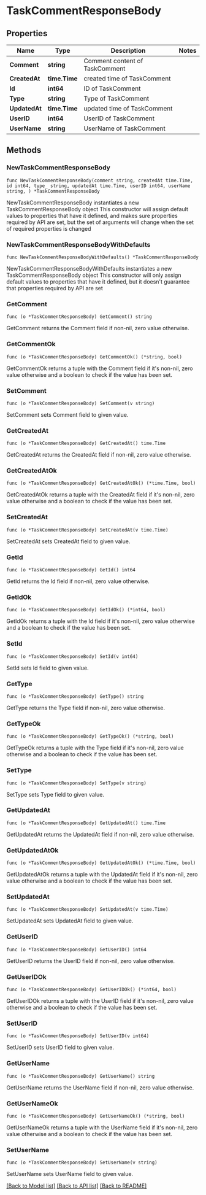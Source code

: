 # TaskCommentResponseBody

## Properties

Name | Type | Description | Notes
------------ | ------------- | ------------- | -------------
**Comment** | **string** | Comment content of TaskComment | 
**CreatedAt** | **time.Time** | created time of TaskComment | 
**Id** | **int64** | ID of TaskComment | 
**Type** | **string** | Type of TaskComment | 
**UpdatedAt** | **time.Time** | updated time of TaskComment | 
**UserID** | **int64** | UserID of TaskComment | 
**UserName** | **string** | UserName of TaskComment | 

## Methods

### NewTaskCommentResponseBody

`func NewTaskCommentResponseBody(comment string, createdAt time.Time, id int64, type_ string, updatedAt time.Time, userID int64, userName string, ) *TaskCommentResponseBody`

NewTaskCommentResponseBody instantiates a new TaskCommentResponseBody object
This constructor will assign default values to properties that have it defined,
and makes sure properties required by API are set, but the set of arguments
will change when the set of required properties is changed

### NewTaskCommentResponseBodyWithDefaults

`func NewTaskCommentResponseBodyWithDefaults() *TaskCommentResponseBody`

NewTaskCommentResponseBodyWithDefaults instantiates a new TaskCommentResponseBody object
This constructor will only assign default values to properties that have it defined,
but it doesn't guarantee that properties required by API are set

### GetComment

`func (o *TaskCommentResponseBody) GetComment() string`

GetComment returns the Comment field if non-nil, zero value otherwise.

### GetCommentOk

`func (o *TaskCommentResponseBody) GetCommentOk() (*string, bool)`

GetCommentOk returns a tuple with the Comment field if it's non-nil, zero value otherwise
and a boolean to check if the value has been set.

### SetComment

`func (o *TaskCommentResponseBody) SetComment(v string)`

SetComment sets Comment field to given value.


### GetCreatedAt

`func (o *TaskCommentResponseBody) GetCreatedAt() time.Time`

GetCreatedAt returns the CreatedAt field if non-nil, zero value otherwise.

### GetCreatedAtOk

`func (o *TaskCommentResponseBody) GetCreatedAtOk() (*time.Time, bool)`

GetCreatedAtOk returns a tuple with the CreatedAt field if it's non-nil, zero value otherwise
and a boolean to check if the value has been set.

### SetCreatedAt

`func (o *TaskCommentResponseBody) SetCreatedAt(v time.Time)`

SetCreatedAt sets CreatedAt field to given value.


### GetId

`func (o *TaskCommentResponseBody) GetId() int64`

GetId returns the Id field if non-nil, zero value otherwise.

### GetIdOk

`func (o *TaskCommentResponseBody) GetIdOk() (*int64, bool)`

GetIdOk returns a tuple with the Id field if it's non-nil, zero value otherwise
and a boolean to check if the value has been set.

### SetId

`func (o *TaskCommentResponseBody) SetId(v int64)`

SetId sets Id field to given value.


### GetType

`func (o *TaskCommentResponseBody) GetType() string`

GetType returns the Type field if non-nil, zero value otherwise.

### GetTypeOk

`func (o *TaskCommentResponseBody) GetTypeOk() (*string, bool)`

GetTypeOk returns a tuple with the Type field if it's non-nil, zero value otherwise
and a boolean to check if the value has been set.

### SetType

`func (o *TaskCommentResponseBody) SetType(v string)`

SetType sets Type field to given value.


### GetUpdatedAt

`func (o *TaskCommentResponseBody) GetUpdatedAt() time.Time`

GetUpdatedAt returns the UpdatedAt field if non-nil, zero value otherwise.

### GetUpdatedAtOk

`func (o *TaskCommentResponseBody) GetUpdatedAtOk() (*time.Time, bool)`

GetUpdatedAtOk returns a tuple with the UpdatedAt field if it's non-nil, zero value otherwise
and a boolean to check if the value has been set.

### SetUpdatedAt

`func (o *TaskCommentResponseBody) SetUpdatedAt(v time.Time)`

SetUpdatedAt sets UpdatedAt field to given value.


### GetUserID

`func (o *TaskCommentResponseBody) GetUserID() int64`

GetUserID returns the UserID field if non-nil, zero value otherwise.

### GetUserIDOk

`func (o *TaskCommentResponseBody) GetUserIDOk() (*int64, bool)`

GetUserIDOk returns a tuple with the UserID field if it's non-nil, zero value otherwise
and a boolean to check if the value has been set.

### SetUserID

`func (o *TaskCommentResponseBody) SetUserID(v int64)`

SetUserID sets UserID field to given value.


### GetUserName

`func (o *TaskCommentResponseBody) GetUserName() string`

GetUserName returns the UserName field if non-nil, zero value otherwise.

### GetUserNameOk

`func (o *TaskCommentResponseBody) GetUserNameOk() (*string, bool)`

GetUserNameOk returns a tuple with the UserName field if it's non-nil, zero value otherwise
and a boolean to check if the value has been set.

### SetUserName

`func (o *TaskCommentResponseBody) SetUserName(v string)`

SetUserName sets UserName field to given value.



[[Back to Model list]](../README.md#documentation-for-models) [[Back to API list]](../README.md#documentation-for-api-endpoints) [[Back to README]](../README.md)



